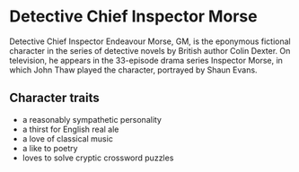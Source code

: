 # Detective Chief Inspector Morse

Detective Chief Inspector Endeavour Morse, GM, is the eponymous fictional character in the series of detective novels by British author Colin Dexter. On television, he appears in the 33-episode drama series Inspector Morse, in which John Thaw played the character, portrayed by Shaun Evans.

## Character traits

* a reasonably sympathetic personality
* a thirst for English real ale
* a love of classical music
* a like to poetry
* loves to solve cryptic crossword puzzles
